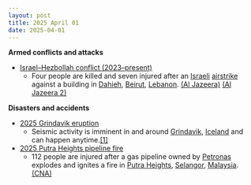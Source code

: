 ```yaml
---
layout: post
title: 2025 April 01
date: 2025-04-01
---
```



**Armed conflicts and attacks**

* [Israel–Hezbollah conflict (2023–present)](https://en.wikipedia.org/wiki/Israel%E2%80%93Hezbollah_conflict_%282023%E2%80%93present%29 "Israel–Hezbollah conflict (2023–present)")
  + Four people are killed and seven injured after an [Israeli](https://en.wikipedia.org/wiki/Israel "Israel") [airstrike](https://en.wikipedia.org/wiki/Airstrike "Airstrike") against a building in [Dahieh](https://en.wikipedia.org/wiki/Dahieh "Dahieh"), [Beirut](https://en.wikipedia.org/wiki/Beirut "Beirut"), [Lebanon](https://en.wikipedia.org/wiki/Lebanon "Lebanon"). [(Al Jazeera)](https://www.aljazeera.com/news/2025/4/1/israel-bombs-lebanons-beirut-again-testing-fragile-truce-with-hezbollah) [(Al Jazeera 2)](https://www.aljazeera.com/news/liveblog/2025/4/1/live-israel-has-killed-322-children-in-gaza-since-breaking-ceasefire?update=3615531)

**Disasters and accidents**

* [2025 Grindavik eruption](/w/index.php?title=2025_Grindavik_eruption&action=edit&redlink=1 "2025 Grindavik eruption (page does not exist)")
  + Seismic activity is imminent in and around [Grindavik](https://en.wikipedia.org/wiki/Grindavik "Grindavik"), [Iceland](https://en.wikipedia.org/wiki/Iceland "Iceland") and can happen anytime.[[1]](#cite_note-1)
* [2025 Putra Heights pipeline fire](https://en.wikipedia.org/wiki/2025_Putra_Heights_pipeline_fire "2025 Putra Heights pipeline fire")
  + 112 people are injured after a gas pipeline owned by [Petronas](https://en.wikipedia.org/wiki/Petronas "Petronas") explodes and ignites a fire in [Putra Heights](https://en.wikipedia.org/wiki/Putra_Heights "Putra Heights"), [Selangor](https://en.wikipedia.org/wiki/Selangor "Selangor"), [Malaysia](https://en.wikipedia.org/wiki/Malaysia "Malaysia"). [(CNA)](https://www.channelnewsasia.com/asia/puchong-petronas-malaysia-fire-injured-hospitalised-5036801)
